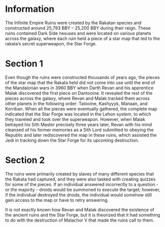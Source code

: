 # Information

The Infinite Empire Ruins were created by the Rakatan species and constructed around 25,793 BBY – 25,200 BBY during their reign.
These ruins contained Dark Side nexuses and were located on various planets across the galaxy, where each ruin held a piece of a star map that led to the rakata’s secret superweapon, the Star Forge.

# Section 1

Even though the ruins were constructed thousands of years ago, the pieces of the star map that the Rakata held did not come into use until the end of the Mandalorian wars in 3960 BBY when Darth Revan and his apprentice Malak discovered the first piece on Dantooine.
It revealed the rest of the pieces across the galaxy, where Revan and Malak tracked them across other planets in the following order: Tatooine, Kashyyyk, Manaan, and Korriban.
When all the pieces were eventually gathered, the complete map indicated that the Star Forge was located in the Lehon system, to which they traveled and took over the superweapon.
However, when Malak betrayed his Sith Master precisely three years later, Revan with his mind cleansed of his former memories as a Sith Lord submitted to obeying the Republic and later rediscovered the map in these ruins, which assisted the Jedi in tracking down the Star Forge for its upcoming destruction.

# Section 2

The ruins were primarily created by slaves of many different species that the Rakata had captured, and they were also tasked with creating quizzes for some of the pieces.
If an individual answered incorrectly to a question - or the majority - droids would be summoned to execute the target; however, if the individual destroyed the droids, the individual would somehow still gain access to the map or have to retry answering.

It is not exactly known how Revan and Malak discovered the existence of the ancient ruins and the Star Forge, but it is theorized that it had something to do with the destruction of Malachor V that made the ruins call to them.
